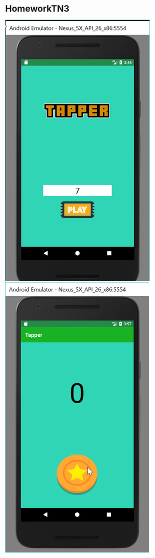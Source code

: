 # HomeworkTN3
![alt text](https://github.com/dookdikz/HomeworkTN3/blob/master/screenshot1.png)
![alt text](https://github.com/dookdikz/HomeworkTN3/blob/master/screenshot2.png)
